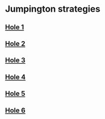 # Jumpington strategies

## [Hole 1](jumpington/1.md)
## [Hole 2](jumpington/2.md)
## [Hole 3](jumpington/3.md)
## [Hole 4](jumpington/4.md)
## [Hole 5](jumpington/5.md)
## [Hole 6](jumpington/6.md)

